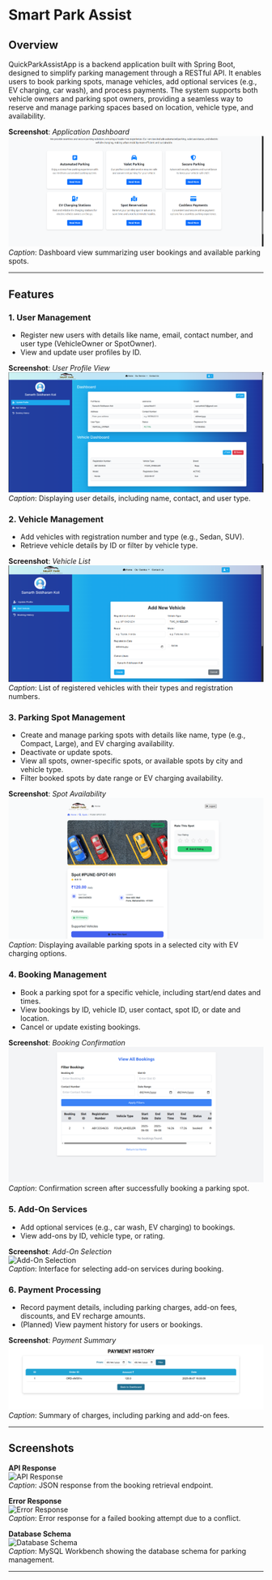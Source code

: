 # Smart Park Assist

## Overview

QuickParkAssistApp is a backend application built with Spring Boot, designed to simplify parking management through a RESTful API. It enables users to book parking spots, manage vehicles, add optional services (e.g., EV charging, car wash), and process payments. The system supports both vehicle owners and parking spot owners, providing a seamless way to reserve and manage parking spaces based on location, vehicle type, and availability.

**Screenshot**: *Application Dashboard*  
![Application Dashboard](screenshots/application-dashboard.png)  
*Caption*: Dashboard view summarizing user bookings and available parking spots.

---

## Features

### 1. User Management
- Register new users with details like name, email, contact number, and user type (VehicleOwner or SpotOwner).
- View and update user profiles by ID.

**Screenshot**: *User Profile View*  
![User Profile View](screenshots/user-profile-view.png)  
*Caption*: Displaying user details, including name, contact, and user type.

### 2. Vehicle Management
- Add vehicles with registration number and type (e.g., Sedan, SUV).
- Retrieve vehicle details by ID or filter by vehicle type.

**Screenshot**: *Vehicle List*  
![Vehicle List](screenshots/vehicle-list.png)  
*Caption*: List of registered vehicles with their types and registration numbers.

### 3. Parking Spot Management
- Create and manage parking spots with details like name, type (e.g., Compact, Large), and EV charging availability.
- Deactivate or update spots.
- View all spots, owner-specific spots, or available spots by city and vehicle type.
- Filter booked spots by date range or EV charging availability.

**Screenshot**: *Spot Availability*  
![Spot Availability](screenshots/spot-availability.png)  
*Caption*: Displaying available parking spots in a selected city with EV charging options.

### 4. Booking Management
- Book a parking spot for a specific vehicle, including start/end dates and times.
- View bookings by ID, vehicle ID, user contact, spot ID, or date and location.
- Cancel or update existing bookings.

**Screenshot**: *Booking Confirmation*  
![Booking Confirmation](screenshots/booking-confirmation.png)  
*Caption*: Confirmation screen after successfully booking a parking spot.

### 5. Add-On Services
- Add optional services (e.g., car wash, EV charging) to bookings.
- View add-ons by ID, vehicle type, or rating.

**Screenshot**: *Add-On Selection*  
![Add-On Selection](screenshots/add-on-selection.png)  
*Caption*: Interface for selecting add-on services during booking.

### 6. Payment Processing
- Record payment details, including parking charges, add-on fees, discounts, and EV recharge amounts.
- (Planned) View payment history for users or bookings.

**Screenshot**: *Payment Summary*  
![Payment Summary](screenshots/payment-summary.png)  
*Caption*: Summary of charges, including parking and add-on fees.

---

## Screenshots

**API Response**  
![API Response](screenshots/api-response.png)  
*Caption*: JSON response from the booking retrieval endpoint.

**Error Response**  
![Error Response](screenshots/error-response.png)  
*Caption*: Error response for a failed booking attempt due to a conflict.

**Database Schema**  
![Database Schema](screenshots/database-schema.png)  
*Caption*: MySQL Workbench showing the database schema for parking management.

---
